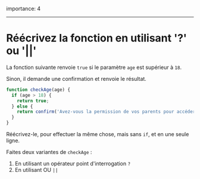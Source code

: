 importance: 4

---

# Réécrivez la fonction en utilisant '?' ou '||'

La fonction suivante renvoie `true` si le paramètre `age` est supérieur à `18`.

Sinon, il demande une confirmation et renvoie le résultat.

```js
function checkAge(age) {
  if (age > 18) {
    return true;
  } else {
    return confirm('Avez-vous la permission de vos parents pour accéder à cette page ?');
  }
}
```

Réécrivez-le, pour effectuer la même chose, mais sans `if`, et en une seule ligne.

Faites deux variantes de `checkAge` :

1. En utilisant un opérateur point d'interrogation `?`
2. En utilisant OU `||`

